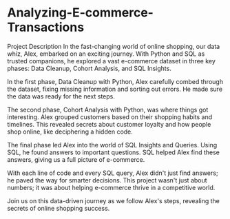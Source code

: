 # Analyzing-E-commerce-Transactions

Project Description
In the fast-changing world of online shopping, our data whiz, Alex, embarked on an exciting journey. With Python and SQL as trusted companions, he explored a vast e-commerce dataset in three key phases: Data Cleanup, Cohort Analysis, and SQL Insights.

In the first phase, Data Cleanup with Python, Alex carefully combed through the dataset, fixing missing information and sorting out errors. He made sure the data was ready for the next steps.

The second phase, Cohort Analysis with Python, was where things got interesting. Alex grouped customers based on their shopping habits and timelines. This revealed secrets about customer loyalty and how people shop online, like deciphering a hidden code.

The final phase led Alex into the world of SQL Insights and Queries. Using SQL, he found answers to important questions. SQL helped Alex find these answers, giving us a full picture of e-commerce.

With each line of code and every SQL query, Alex didn't just find answers; he paved the way for smarter decisions. This project wasn't just about numbers; it was about helping e-commerce thrive in a competitive world.

Join us on this data-driven journey as we follow Alex's steps, revealing the secrets of online shopping success.
